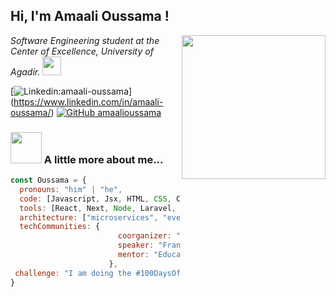 <h2> Hi, I'm Amaali Oussama !   
</h2>
<img align='right' src="https://media0.giphy.com/media/v1.Y2lkPTc5MGI3NjExdnJvMjUwdzhqMWtvcTNsdzgxNXk3aWNiM28xdGN0ZzNiYm95YnRkNCZlcD12MV9pbnRlcm5hbF9naWZfYnlfaWQmY3Q9Zw/EFXGvbDPhLoWs/giphy.gif" width="230">
<p><em>Software Engineering student at the Center of Excellence, University of Agadir.  <img src="https://media.giphy.com/media/fYSnHlufseco8Fh93Z/giphy.gif" width="30">
</em></p>

[![Linkedin:amaali-oussama](https://img.shields.io/badge/-amaalioussama-blue?style=flat-square&logo=Linkedin&logoColor=white&link=https://www.linkedin.com/in/amaali-oussama/)]
(https://www.linkedin.com/in/amaali-oussama/)
[![GitHub amaalioussama](https://img.shields.io/github/followers/thaiane?label=follow&style=social)](https://github.com/amaalioussama)


### <img src="https://media.giphy.com/media/VgCDAzcKvsR6OM0uWg/giphy.gif" width="50"> A little more about me...  

```javascript
const Oussama = {
  pronouns: "him" | "he",
  code: [Javascript, Jsx, HTML, CSS, C, C++, Java, PHP ,Kotlin],
  tools: [React, Next, Node, Laravel, Codeigniter , Docker],
  architecture: ["microservices", "event-driven", "design system pattern"],
  techCommunities: {
                        coorganizer: "AfroPython",
                        speaker: "Francais",
                        mentor: "EducaTRANSforma"
                      },
 challenge: "I am doing the #100DaysOfCode challenge focused on react and Laravel"
}
```


